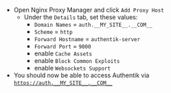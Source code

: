 * Open Nginx Proxy Manager and click `Add Proxy Host`
  * Under the `Details` tab, set these values:
    * `Domain Names` = `auth.__MY_SITE__.__COM__`
    * `Scheme` = `http`
    * `Forward Hostname` = `authentik-server`
    * `Forward Port` = `9000`
    * enable `Cache Assets`
    * enable `Block Common Exploits`
    * enable `Websockets Support`
* You should now be able to access Authentik via [`https://auth.__MY_SITE__.__COM__`](https://auth.__MY_SITE__.__COM__)
